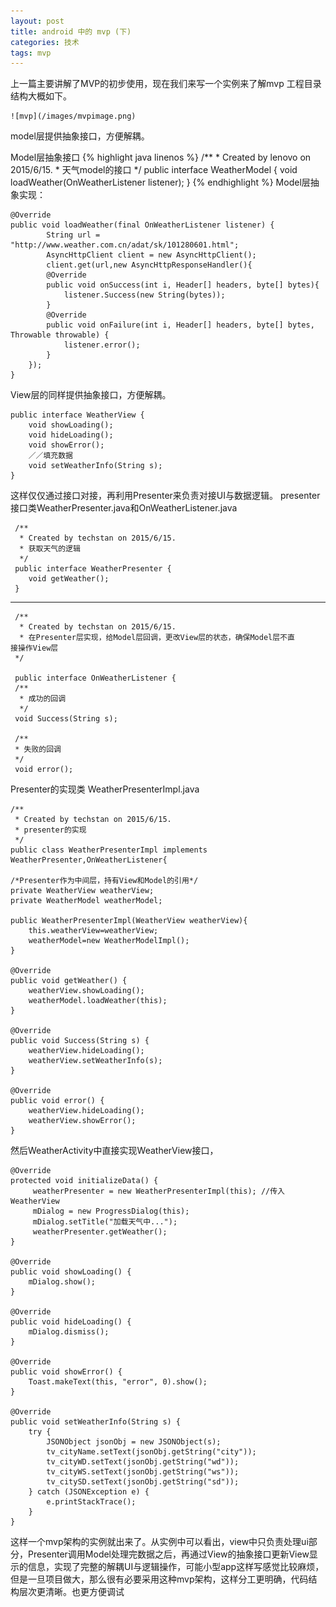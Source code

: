 ```yaml
---
layout: post
title: android 中的 mvp (下)
categories: 技术
tags: mvp
---
```


   上一篇主要讲解了MVP的初步使用，现在我们来写一个实例来了解mvp
工程目录结构大概如下。

	![mvp](/images/mvpimage.png)

   model层提供抽象接口，方便解耦。
   
   Model层抽象接口
   {% highlight java linenos %}
   	/**
 	* Created by lenovo on 2015/6/15.
 	* 天气model的接口
 	*/
	public interface WeatherModel {
    	void loadWeather(OnWeatherListener listener);
	}
	{% endhighlight %}
   Model层抽象实现：
   
   	@Override
    public void loadWeather(final OnWeatherListener listener) {
        	String url = "http://www.weather.com.cn/adat/sk/101280601.html";
        	AsyncHttpClient client = new AsyncHttpClient();
        	client.get(url,new AsyncHttpResponseHandler(){
            @Override
            public void onSuccess(int i, Header[] headers, byte[] bytes){
                listener.Success(new String(bytes));
            }
            @Override
            public void onFailure(int i, Header[] headers, byte[] bytes, Throwable throwable) {
                listener.error();
            }
        });
    }
    
    
    
   View层的同样提供抽象接口，方便解耦。
   	
   	public interface WeatherView {
    	void showLoading();
    	void hideLoading();
    	void showError();
    	／／填充数据
    	void setWeatherInfo(String s);
	}

	
这样仅仅通过接口对接，再利用Presenter来负责对接UI与数据逻辑。
	 presenter接口类WeatherPresenter.java和OnWeatherListener.java
	 
	 /**
 	  * Created by techstan on 2015/6/15.
 	  * 获取天气的逻辑
 	  */
	 public interface WeatherPresenter {
   		void getWeather();
	 }
	 
-------------------------------------------
	 
	 /**
 	  * Created by techstan on 2015/6/15.
	  * 在Presenter层实现，给Model层回调，更改View层的状态，确保Model层不直       接操作View层
 	 */
 	 
	 public interface OnWeatherListener {
     /**
      * 成功的回调
      */
     void Success(String s);

     /**
     * 失败的回调
     */
     void error();
	
   Presenter的实现类  WeatherPresenterImpl.java

	/**
     * Created by techstan on 2015/6/15.
     * presenter的实现
     */
	public class WeatherPresenterImpl implements 		WeatherPresenter,OnWeatherListener{

    /*Presenter作为中间层，持有View和Model的引用*/
    private WeatherView weatherView;
    private WeatherModel weatherModel;

    public WeatherPresenterImpl(WeatherView weatherView){
        this.weatherView=weatherView;
        weatherModel=new WeatherModelImpl();
    }

    @Override
    public void getWeather() {
        weatherView.showLoading();
        weatherModel.loadWeather(this);
    }

    @Override
    public void Success(String s) {
        weatherView.hideLoading();
        weatherView.setWeatherInfo(s);
    }

    @Override
    public void error() {
        weatherView.hideLoading();
        weatherView.showError();
    }

   然后WeatherActivity中直接实现WeatherView接口，
   
  	@Override
	protected void initializeData() {
		 weatherPresenter = new WeatherPresenterImpl(this); //传入WeatherView
		 mDialog = new ProgressDialog(this);
		 mDialog.setTitle("加载天气中...");
		 weatherPresenter.getWeather();
	}

	@Override
	public void showLoading() {
		mDialog.show();
	}

	@Override
	public void hideLoading() {
		mDialog.dismiss();
	}

	@Override
	public void showError() {
		Toast.makeText(this, "error", 0).show();
	}

	@Override
	public void setWeatherInfo(String s) {
		try {
			JSONObject jsonObj = new JSONObject(s);
			tv_cityName.setText(jsonObj.getString("city"));
			tv_cityWD.setText(jsonObj.getString("wd"));
			tv_cityWS.setText(jsonObj.getString("ws"));
			tv_citySD.setText(jsonObj.getString("sd"));
		} catch (JSONException e) {
			e.printStackTrace();
		}
	}

这样一个mvp架构的实例就出来了。从实例中可以看出，view中只负责处理ui部分，Presenter调用Model处理完数据之后，再通过View的抽象接口更新View显示的信息，实现了完整的解耦UI与逻辑操作，可能小型app这样写感觉比较麻烦，但是一旦项目做大，那么很有必要采用这种mvp架构，这样分工更明确，代码结构层次更清晰。也更方便调试

